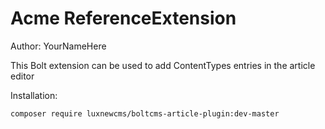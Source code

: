 # Acme ReferenceExtension

Author: YourNameHere

This Bolt extension can be used to add ContentTypes entries in the article editor

Installation:

```bash
composer require luxnewcms/boltcms-article-plugin:dev-master
```
